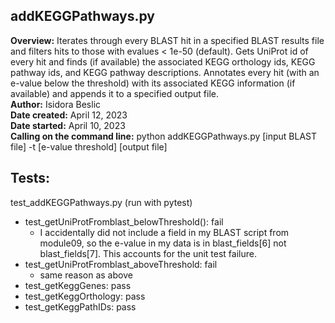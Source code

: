 ## addKEGGPathways.py
**Overview:** Iterates through every BLAST hit in a specified BLAST results file and filters hits to those with evalues < 1e-50 (default). Gets UniProt id of every hit and finds (if available) the associated KEGG orthology ids, KEGG pathway ids, and KEGG pathway descriptions. Annotates every hit (with an e-value below the threshold) with its associated KEGG information (if available) and appends it to a specified output file.    
**Author:** Isidora Beslic  
**Date created:** April 12, 2023  
**Date started:** April 10, 2023  
**Calling on the command line:** python addKEGGPathways.py [input BLAST file] -t [e-value threshold] [output file]  
## Tests: 
test_addKEGGPathways.py (run with pytest)
- test_getUniProtFromblast_belowThreshold(): fail
  - I accidentally did not include a field in my BLAST script from module09, so the e-value in my data is in blast_fields[6] not blast_fields[7]. This accounts for the unit test failure.
- test_getUniProtFromblast_aboveThreshold: fail
  - same reason as above
- test_getKeggGenes: pass
- test_getKeggOrthology: pass
- test_getKeggPathIDs: pass
